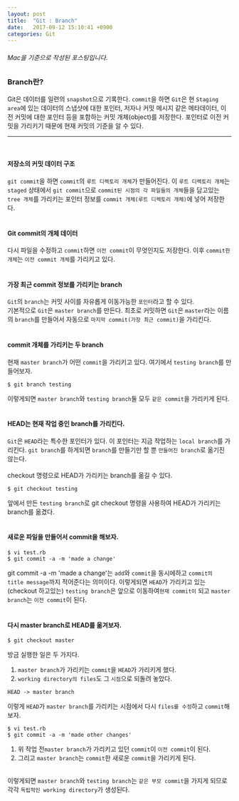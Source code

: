 ```yaml
---
layout: post
title:  "Git : Branch"
date:   2017-09-12 15:10:41 +0900
categories: Git
---
```

###### Mac을 기준으로 작성된 포스팅입니다.
### Branch란?

Git은 데이터를 일련의 `snapshot`으로 기록한다.
`commit`을 하면 `Git`은 현 `Staging area`에 있는 데이터의 스냅샷에 대한 포인터, 저자나 커밋 메시지 같은 메타데이터, 이전 커밋에 대한 포인터 등을 포함하는 커밋 개체(object)를 저장한다. 포인터로 이전 커밋을 가리키기 때문에 현재 커밋의 기준을 알 수 있다. <br>
<hr>
<br>


#### 저장소의 커밋 데이터 구조
`git commit`을 하면 `commit`의 `루트 디렉토리 개체`가 만들어진다. 이 `루트 디렉토리 개체`는 `staged` 상태에서 `git commit`으로 `commit된 시점의 각 파일들의 개체`들을 담고있는 `tree 개체`를 가리키는 포인터 정보를  `commit 개체(루트 디렉토리 개체)`에 넣어 저장한다.<br><br>

#### Git commit의 개체 데이터
다시 파일을 수정하고 `commit`하면 `이전 commit`이 무엇인지도 저장한다. 이후 `commit한 개체`는 `이전 commit 개체`를 가리키고 있다.<br><br>

#### 가장 최근 commit 정보를 가리키는 branch
`Git`의 `branch`는 커밋 사이를 자유롭게 이동가능한 `포인터`라고 할 수 있다.
<br>
기본적으로 `Git`은 `master branch`를 만든다. 최초로 커밋하면 `Git`은 `master`라는 이름의 `branch`를 만들어서 자동으로 `마지막 commit(가장 최근 commit)`을 가리킨다.<br><br>

#### commit 개체를 가리키는 두 branch
현재 `master branch`가 어떤 `commit`을 가리키고 있다. 여기에서 `testing branch`를 만들어보자.

```
$ git branch testing
```

이렇게되면 `master branch`와 `testing branch`둘 모두 `같은 commit`을 가리키게 된다.<br><br>

#### HEAD는 현재 작업 중인 branch를 가리킨다.

`Git`은 `HEAD`라는 특수한 포인터가 있다. 이 포인터는 지금 작업하는 `local branch`를 가리킨다.
`git branch`를 하게되면 `branch`를 만들기만 할 뿐 `만들어진 branch`로 옮기진 않는다.
<br><br>
checkout 명령으로 HEAD가 가리키는 branch를 옮길 수 있다.

```
$ git checkout testing
```

앞에서 만든 `testing branch`로 git checkout 명령을 사용하여 HEAD가 가리키는 branch를 옮겼다.<br><br>

#### 새로운 파일을 만들어서 commit을 해보자.

```
$ vi test.rb
$ git commit -a -m 'made a change'
```
git commit -a -m 'made a change'는 `add`와 `commit`을 동시에하고 `commit의 title message`까지 적어준다는 의미이다. 이렇게되면 `HEAD`가 가리키고 있는(checkout 하고있는) `testing branch`은  앞으로 이동하여`현재 commit이` 되고 `master branch`는 `이전 commit`이 된다. <br>
<br>
#### 다시 master branch로 HEAD를 옮겨보자.

```
$ git checkout master
```

방금 실행한 일은 두 가지다. <br>
1. `master branch`가 가리키는 `commit`을 `HEAD`가 가리키게 했다.<br>
2. `working directory의 files`도 그 `시점`으로 되돌려 놓았다.<br>

```
HEAD -> master branch
```

이렇게 `HEAD`가 `master branch`를 가리키는 시점에서 다시 `files를 수정`하고 `commit`해보자.

```
$ vi test.rb
$ git commit -a -m 'made other changes'
```

1. 위 작업 전`master branch`가 가리키고 있던 `commit`이 `이전 commit`이 된다. <br>
2. 그리고 `master branch`는 `commit`한 새로운 `commit`을 가리키게 된다.<br><br>

이렇게되면 `master branch`와 `testing branch`는 `같은 부모 commit`을 가지게 되므로 각각 `독립적인 working directory`가 생성된다.

